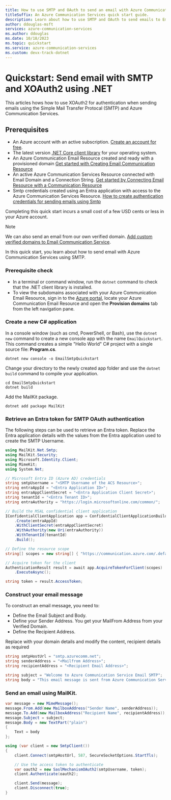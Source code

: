 ```yaml
---
title: How to use SMTP and OAuth to send an email with Azure Communication Services.
titleSuffix: An Azure Communication Services quick start guide.
description: Learn about how to use SMTP and OAuth to send emails to Email Communication Services.
author: ddouglas-msft
services: azure-communication-services
ms.author: ddouglas
ms.date: 10/18/2023
ms.topic: quickstart
ms.service: azure-communication-services
ms.custom: devx-track-dotnet
---
```

# Quickstart: Send email with SMTP and XOAuth2 using .NET

This articles hows how to use XOAuth2 for authentication when sending emails using the Simple Mail Transfer Protocal (SMTP) and Azure Communication Services.

## Prerequisites

- An Azure account with an active subscription. [Create an account for free](https://azure.microsoft.com/free/?WT.mc_id=A261C142F). 
- The latest version [.NET Core client library](https://dotnet.microsoft.com/download/dotnet-core) for your operating system.
- An Azure Communication Email Resource created and ready with a provisioned domain [Get started with Creating Email Communication Resource](../create-email-communication-resource.md)
- An active Azure Communication Services Resource connected with Email Domain and a Connection String. [Get started by Connecting Email Resource with a Communication Resource](../connect-email-communication-resource.md)
- Smtp credentials created using an Entra application with access to the Azure Communication Services Resource. [How to create authentication credentials for sending emails using Smtp](smtp-authentication.md)

Completing this quick start incurs a small cost of a few USD cents or less in your Azure account.

> [!NOTE]
> We can also send an email from our own verified domain. [Add custom verified domains to Email Communication Service](../add-azure-managed-domains.md).

In this quick start, you learn about how to send email with Azure Communication Services using SMTP.

### Prerequisite check

- In a terminal or command window, run the `dotnet` command to check that the .NET client library is installed.
- To view the subdomains associated with your Azure Communication Email Resource, sign in to the [Azure portal](https://portal.azure.com/), locate your Azure Communication Email Resource and open the **Provision domains** tab from the left navigation pane.

### Create a new C# application
In a console window (such as cmd, PowerShell, or Bash), use the `dotnet new` command to create a new console app with the name `EmailQuickstart`. This command creates a simple "Hello World" C# project with a single source file: **Program.cs**.

```console
dotnet new console -o EmailSmtpQuickstart
```

Change your directory to the newly created app folder and use the `dotnet build` command to compile your application.

```console
cd EmailSmtpQuickstart
dotnet build
```

Add the MailKit package.

```console
dotnet add package MailKit
```

### Retrieve an Entra token for SMTP OAuth authentication

The following steps can be used to retrieve an Entra token. Replace the Entra application details with the values from the Entra application used to create the SMTP Username.

```csharp
using MailKit.Net.Smtp;
using MailKit.Security;
using Microsoft.Identity.Client;
using MimeKit;
using System.Net;

// Microsoft Entra ID (Azure AD) credentials
string smtpUsername = "<SMTP Username of the ACS Resource>";
string entraAppId = "<Entra Application ID>";
string entraAppClientSecret = "<Entra Application Client Secret>";
string tenantId = "<Entra Tenant ID>";
string entraAuthority = "https://login.microsoftonline.com/common/";

// Build the MSAL confidential client application
IConfidentialClientApplication app = ConfidentialClientApplicationBuilder
    .Create(entraAppId)
    .WithClientSecret(entraAppClientSecret)
    .WithAuthority(new Uri(entraAuthority))
    .WithTenantId(tenantId)
    .Build();

// Define the resource scope
string[] scopes = new string[] { "https://communication.azure.com/.default" };

// Acquire token for the client
AuthenticationResult result = await app.AcquireTokenForClient(scopes)
    .ExecuteAsync();

string token = result.AccessToken;
```

### Construct your email message
To construct an email message, you need to:
- Define the Email Subject and Body.
- Define your Sender Address. You get your MailFrom Address from your Verified Domain.
- Define the Recipient Address.

Replace with your domain details and modify the content, recipient details as required

```csharp
string smtpHostUrl = "smtp.azurecomm.net";
string senderAddress = "<Mailfrom Address>";
string recipientAddress = "<Recipient Email Address>";

string subject = "Welcome to Azure Communication Service Email SMTP";
string body = "This email message is sent from Azure Communication Service Email using SMTP.";
```


### Send an email using MailKit.

```csharp
var message = new MimeMessage();
message.From.Add(new MailboxAddress("Sender Name", senderAddress));
message.To.Add(new MailboxAddress("Recipient Name", recipientAddress));
message.Subject = subject;
message.Body = new TextPart("plain")
{
    Text = body
};

using (var client = new SmtpClient())
{
    client.Connect(smtpHostUrl, 587, SecureSocketOptions.StartTls);

    // Use the access token to authenticate
    var oauth2 = new SaslMechanismOAuth2(smtpUsername, token);
    client.Authenticate(oauth2);

    client.Send(message);
    client.Disconnect(true);
}
```